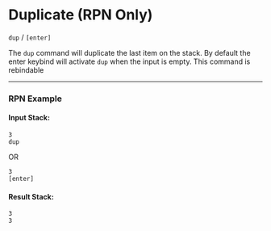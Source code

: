 # Duplicate (RPN Only)
`dup` / `[enter]`

The `dup` command will duplicate the last item on the stack. By default the enter keybind will activate `dup` when the input is empty. This command is rebindable

----

### RPN Example
#### Input Stack:
```plaintext
3
dup
```
OR
```plaintext
3
[enter]
```

#### Result Stack:
```plaintext
3
3
```